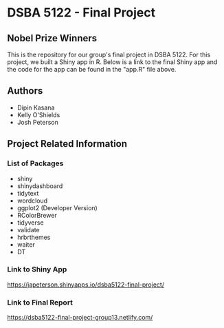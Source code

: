 # DSBA 5122 - Final Project

## Nobel Prize Winners

This is the repository for our group's final project in DSBA 5122. For this project, we built a Shiny app in R. Below is a link to the final Shiny app and the code for the app can be found in the "app.R" file above. 

## Authors

* Dipin Kasana
* Kelly O'Shields
* Josh Peterson

## Project Related Information

### List of Packages

* shiny
* shinydashboard
* tidytext
* wordcloud
* ggplot2 (Developer Version)
* RColorBrewer
* tidyverse
* validate
* hrbrthemes
* waiter
* DT

### Link to Shiny App

https://japeterson.shinyapps.io/dsba5122-final-project/

### Link to Final Report

https://dsba5122-final-project-group13.netlify.com/
